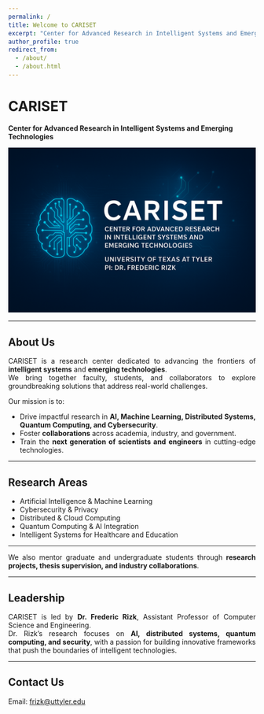```yaml
---
permalink: /
title: Welcome to CARISET
excerpt: "Center for Advanced Research in Intelligent Systems and Emerging Technologies"
author_profile: true
redirect_from:
  - /about/
  - /about.html
---
```


# CARISET  
**Center for Advanced Research in Intelligent Systems and Emerging Technologies**

![CARISET Banner](../images/cariset-banner.png)

---

## About Us  

<div style="text-align: justify;">

CARISET is a research center dedicated to advancing the frontiers of **intelligent systems** and **emerging technologies**.  
We bring together faculty, students, and collaborators to explore groundbreaking solutions that address real-world challenges.

Our mission is to:  
- Drive impactful research in **AI, Machine Learning, Distributed Systems, Quantum Computing, and Cybersecurity**.  
- Foster **collaborations** across academia, industry, and government.  
- Train the **next generation of scientists and engineers** in cutting-edge technologies.

</div>

---

## Research Areas  

<div style="text-align: justify;">

- Artificial Intelligence & Machine Learning  
- Cybersecurity & Privacy  
- Distributed & Cloud Computing  
- Quantum Computing & AI Integration  
- Intelligent Systems for Healthcare and Education  

</div>

---

<div style="text-align: justify;">

We also mentor graduate and undergraduate students through **research projects, thesis supervision, and industry collaborations**.

</div>

---

## Leadership  

<div style="text-align: justify;">

CARISET is led by **Dr. Frederic Rizk**, Assistant Professor of Computer Science and Engineering.  
Dr. Rizk’s research focuses on **AI, distributed systems, quantum computing, and security**, with a passion for building innovative frameworks that push the boundaries of intelligent technologies.

</div>

---

## Contact Us  

<div style="text-align: justify;">

Email: [frizk@uttyler.edu](mailto:frizk@uttyler.edu)

</div>
